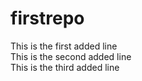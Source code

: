 # firstrepo

This is the first added line  
This is the second added line  
This is the third added line  
